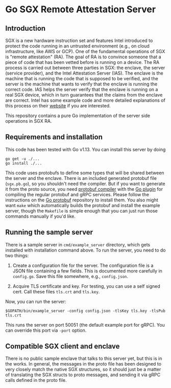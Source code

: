 # Go SGX Remote Attestation Server

## Introduction

SGX is a new hardware instruction set and features Intel introduced to
protect the code running in an untrusted environment (e.g., on cloud
infrastructure, like AWS or GCP). One of the fundamental operations of
SGX is "remote attestation" (RA). The goal of RA is to convince
someone that a piece of code that has been vetted before is running on
a device. The RA process is carried out between three parties in SGX:
the enclave, the server (service provider), and the Intel Attestation
Server (IAS). The enclave is the machine that is running the code that
is supposed to be verified, and the server is the machine that wants
to verify that the enclave is running the correct code. IAS helps the
server verify that the enclave is running on a real SGX device, which
in turn guarantees that the claims from the enclave are correct. Intel
has some example code and more detailed explanations of this process
on their [website][ra_sample] if you are interested.

This repository contains a pure Go implementation of the server side
operations in SGX RA.

[ra_sample]: https://software.intel.com/en-us/articles/code-sample-intel-software-guard-extensions-remote-attestation-end-to-end-example


## Requirements and installation

This code has been tested with Go v1.13. You can install this server
by doing

    go get -u ./...
    go install ./...

This code uses protobufs to define some types that will be shared
between the server and the enclave. There is an included generated
protobuf file (`sgx.pb.go`), so you shouldn't need the compiler. But
if you want to generate it from the proto source, you need [protobuf
compiler][protoc] with the [Go plugin][protobuf] for compiling the
regular protobuf and gRPC services. Please follow the instructions on
the [Go protobuf][protobuf] repository to install them. You also
might want `make` which automatically builds the protobuf and install
the example server, though the `Makefile` is simple enough that you
can just run those commands manually if you'd like.

[protoc]: https://developers.google.com/protocol-buffers/docs/downloads
[protobuf]: https://github.com/golang/protobuf


## Running the sample server

There is a sample server in `cmd/example_server` directory, which gets
installed with installation command above. To run the server, you need
to do two things:

1. Create a configuration file for the server. The configuration file
   is a JSON file containing a few fields. This is documented more
   carefully in `config.go`. Save this file somewhere, e.g.,
   `config.json`.

2. Acquire TLS certificate and key. For testing, you can use a
   self signed cert. Call these files `tls.crt` and `tls.key`.

Now, you can run the server:

    $GOPATH/bin/example_server -config config.json -tlsKey tls.key -tlsPub tls.crt

This runs the server on port 50051 (the default example port for
gRPC). You can override this port via `-port` option.


## Compatible SGX client and enclave

There is no public sample enclave that talks to this server yet, but
this is in the works. In general, the messages in the proto file has
been designed to very closely match the native SGX structures, so it
should just be a matter of translating the SGX structs to proto
messages, and sending it via gRPC calls defined in the proto file.
